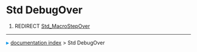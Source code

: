 # Std DebugOver
1.  REDIRECT [Std_MacroStepOver](Std_MacroStepOver.md)



---
![](images/Right_arrow.png) [documentation index](../README.md) > Std DebugOver
